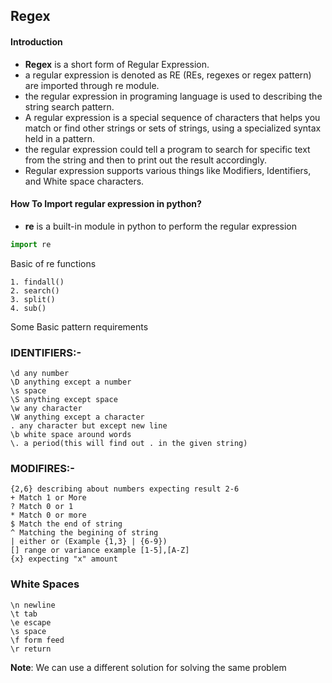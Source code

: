 ## Regex

#### Introduction

- **Regex** is a short form of Regular Expression.
- a regular expression is denoted as RE (REs, regexes or regex pattern) are imported through re module.
- the regular expression in programing language is used to describing the string search pattern.
- A regular expression is a special sequence of characters that helps you match or find other strings
or sets of strings, using a specialized syntax held in a pattern.
- the regular expression could tell a program to search for specific text from the string and then to print out the result accordingly.
- Regular expression supports various things like Modifiers, Identifiers, and White space characters.

#### How To Import regular expression in python?
- **re** is a built-in module in python to perform the regular expression
```python
import re
```

Basic of re functions
```
1. findall()
2. search()
3. split()
4. sub()
```

Some Basic pattern requirements

### IDENTIFIERS:-
```
\d any number
\D anything except a number
\s space
\S anything except space
\w any character
\W anything except a character
. any character but except new line
\b white space around words
\. a period(this will find out . in the given string)
```

### MODIFIRES:-
```
{2,6} describing about numbers expecting result 2-6
+ Match 1 or More
? Match 0 or 1
* Match 0 or more
$ Match the end of string
^ Matching the begining of string
| either or (Example {1,3} | {6-9})
[] range or variance example [1-5],[A-Z]
{x} expecting "x" amount
```

### White Spaces
```
\n newline
\t tab
\e escape
\s space
\f form feed
\r return
```

**Note**: We can use a different solution for solving the same problem
